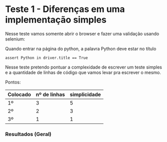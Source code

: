 # Teste 1 - Diferenças em uma implementação simples

Nesse teste vamos somente abrir o browser e fazer uma validação usando selenium:

Quando entrar na página do python, a palavra Python deve estar no título

`assert Python in driver.title == True`

Nesse teste pretendo pontuar a complexidade de escrever um teste simples e a quantidade de linhas de código que vamos levar pra escrever o mesmo.

Pontos:

| Colocado | nº de linhas | simplicidade |
| -------- | ------------ | ------------ |
| 1º | 3 | 5 |
| 2º | 2 | 3 |
| 3º | 1 | 1 |

### Resultados (Geral)
